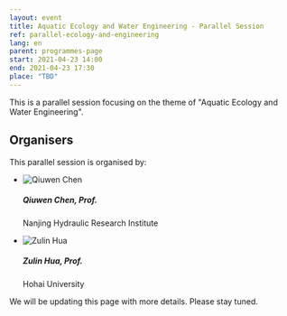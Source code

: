 ```yaml
---
layout: event
title: Aquatic Ecology and Water Engineering - Parallel Session
ref: parallel-ecology-and-engineering
lang: en
parent: programmes-page
start: 2021-04-23 14:00
end: 2021-04-23 17:30
place: "TBD"
---
```

This is a parallel session focusing on the theme of "Aquatic Ecology and Water Engineering".

## Organisers

This parallel session is organised by:

<ul class="people-list p-0">
  <li class="media my-2">
    <img src="https://cdn.jsdelivr.net/gh/estds/estds2020/assets/img/avatars/avatar-qiuwen-chen.jpg" class="people-avatar rounded-circle mr-3" alt="Qiuwen Chen">
    <div class="media-body">
      <h5 class="mt-0"><strong>Qiuwen Chen</strong>, Prof.</h5>
      <p class="text-secondary">Nanjing Hydraulic Research Institute</p>
    </div>
  </li>
  <li class="media my-2">
    <img src="https://cdn.jsdelivr.net/gh/estds/estds2020/assets/img/avatars/avatar-zulin-hua.jpg" class="people-avatar rounded-circle mr-3" alt="Zulin Hua">
    <div class="media-body">
      <h5 class="mt-0"><b>Zulin Hua</b>, Prof.</h5>
      <p class="text-secondary">Hohai University</p>
    </div>
  </li>
</ul>

We will be updating this page with more details. Please stay tuned.

